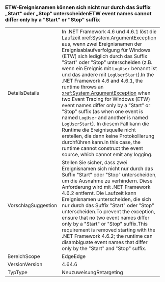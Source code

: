 ### <a name="etw-event-names-cannot-differ-only-by-a-start-or-stop-suffix"></a><span data-ttu-id="7b7f7-101">ETW-Ereignisnamen können sich nicht nur durch das Suffix „Start“ oder „Stop“ unterscheiden</span><span class="sxs-lookup"><span data-stu-id="7b7f7-101">ETW event names cannot differ only by a "Start" or "Stop" suffix</span></span>

|   |   |
|---|---|
|<span data-ttu-id="7b7f7-102">Details</span><span class="sxs-lookup"><span data-stu-id="7b7f7-102">Details</span></span>|<span data-ttu-id="7b7f7-103">In .NET Framework 4.6 und 4.6.1 löst die Laufzeit <xref:System.ArgumentException> aus, wenn zwei Ereignisnamen der Ereignisablaufverfolgung für Windows (ETW) sich lediglich durch das Suffix &quot;Start&quot; oder &quot;Stop&quot; unterscheiden (z.B. wenn ein Ereignis mit <code>LogUser</code> benannt ist und das andere mit <code>LogUserStart</code>).</span><span class="sxs-lookup"><span data-stu-id="7b7f7-103">In the .NET Framework 4.6 and 4.6.1, the runtime throws an <xref:System.ArgumentException> when two Event Tracing for Windows (ETW) event names differ only by a &quot;Start&quot; or &quot;Stop&quot; suffix (as when one event is named <code>LogUser</code> and another is named <code>LogUserStart</code>).</span></span> <span data-ttu-id="7b7f7-104">In diesem Fall kann die Runtime die Ereignisquelle nicht erstellen, die dann keine Protokollierung durchführen kann.</span><span class="sxs-lookup"><span data-stu-id="7b7f7-104">In this case, the runtime cannot construct the event source, which cannot emit any logging.</span></span>|
|<span data-ttu-id="7b7f7-105">Vorschlag</span><span class="sxs-lookup"><span data-stu-id="7b7f7-105">Suggestion</span></span>|<span data-ttu-id="7b7f7-106">Stellen Sie sicher, dass zwei Ereignisnamen sich nicht nur durch das Suffix &quot;Start&quot; oder &quot;Stop&quot; unterscheiden, um die Ausnahme zu verhindern. Diese Anforderung wird mit .NET Framework 4.6.2 entfernt. Die Laufzeit kann Ereignisnamen unterscheiden, die sich nur durch das Suffix &quot;Start&quot; oder &quot;Stop&quot; unterscheiden.</span><span class="sxs-lookup"><span data-stu-id="7b7f7-106">To prevent the exception, ensure that no two event names differ only by a &quot;Start&quot; or &quot;Stop&quot; suffix.This requirement is removed starting with the .NET Framework 4.6.2; the runtime can disambiguate event names that differ only by the &quot;Start&quot; and &quot;Stop&quot; suffix.</span></span>|
|<span data-ttu-id="7b7f7-107">Bereich</span><span class="sxs-lookup"><span data-stu-id="7b7f7-107">Scope</span></span>|<span data-ttu-id="7b7f7-108">Edge</span><span class="sxs-lookup"><span data-stu-id="7b7f7-108">Edge</span></span>|
|<span data-ttu-id="7b7f7-109">Version</span><span class="sxs-lookup"><span data-stu-id="7b7f7-109">Version</span></span>|<span data-ttu-id="7b7f7-110">4.6</span><span class="sxs-lookup"><span data-stu-id="7b7f7-110">4.6</span></span>|
|<span data-ttu-id="7b7f7-111">Typ</span><span class="sxs-lookup"><span data-stu-id="7b7f7-111">Type</span></span>|<span data-ttu-id="7b7f7-112">Neuzuweisung</span><span class="sxs-lookup"><span data-stu-id="7b7f7-112">Retargeting</span></span>|

